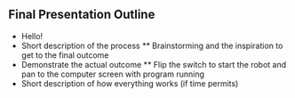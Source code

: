 ## Final Presentation Outline

* Hello!
* Short description of the process
** Brainstorming and the inspiration to get to the final outcome
* Demonstrate the actual outcome
** Flip the switch to start the robot and pan to the computer screen with program running
* Short description of how everything works (if time permits)
